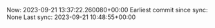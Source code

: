 Now: 2023-09-21 13:37:22.260080+00:00 Earliest commit since sync: None Last sync: 2023-09-21 10:48:55+00:00
